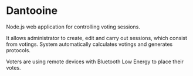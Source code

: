 # Dantooine

Node.js web application for controlling voting sessions.

It allows administrator to create, edit and carry out sessions, which consist from votings. 
System automatically calculates votings and generates protocols.

Voters are using remote devices with Bluetooth Low Energy to place their votes.
